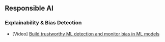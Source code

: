## Responsible AI

### Explainability & Bias Detection
- [Video] [Build trustworthy ML detection and monitor bias in ML models](https://www.youtube.com/watch?v=6BZropfX6hA)